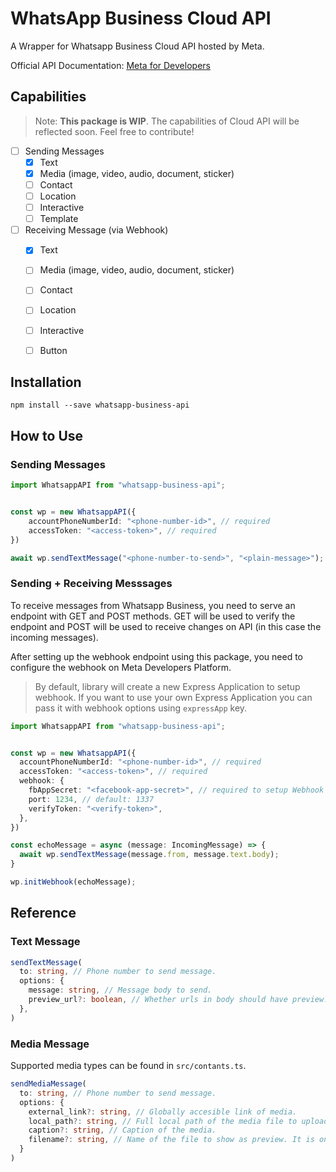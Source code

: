 # WhatsApp Business Cloud API

A Wrapper for Whatsapp Business Cloud API hosted by Meta.

Official API Documentation: [Meta for Developers](https://developers.facebook.com/docs/whatsapp/cloud-api/overview)

## Capabilities

> Note: **This package is WIP**. The capabilities of Cloud API will be reflected soon. Feel free to contribute!

- [ ] Sending Messages
  - [x] Text
  - [x] Media (image, video, audio, document, sticker)
  - [ ] Contact
  - [ ] Location
  - [ ] Interactive
  - [ ] Template
- [ ] Receiving Message (via Webhook)
  - [x] Text
  - [ ] Media (image, video, audio, document, sticker)
  - [ ] Contact
  - [ ] Location
  - [ ] Interactive
  - [ ] Button


## Installation
```
npm install --save whatsapp-business-api
```

## How to Use

### Sending Messages
```typescript
import WhatsappAPI from "whatsapp-business-api";


const wp = new WhatsappAPI({
    accountPhoneNumberId: "<phone-number-id>", // required
    accessToken: "<access-token>", // required
})

await wp.sendTextMessage("<phone-number-to-send>", "<plain-message>");
```

### Sending + Receiving Messsages
To receive messages from Whatsapp Business, you need to serve an endpoint with GET and POST methods. GET will be used to verify the endpoint and POST will be used to receive changes on API (in this case the incoming messages). 

After setting up the webhook endpoint using this package, you need to configure the webhook on Meta Developers Platform.

> By default, library will create a new Express Application to setup webhook. If you want to use your own Express Application you can pass it with webhook options using `expressApp` key.

```typescript
import WhatsappAPI from "whatsapp-business-api";


const wp = new WhatsappAPI({
  accountPhoneNumberId: "<phone-number-id>", // required
  accessToken: "<access-token>", // required
  webhook: {
    fbAppSecret: "<facebook-app-secret>", // required to setup Webhook
    port: 1234, // default: 1337
    verifyToken: "<verify-token>",
  },
})

const echoMessage = async (message: IncomingMessage) => {
  await wp.sendTextMessage(message.from, message.text.body);
}

wp.initWebhook(echoMessage);
```

## Reference

### Text Message
```typescript
sendTextMessage(
  to: string, // Phone number to send message.
  options: {
    message: string, // Message body to send.
    preview_url?: boolean, // Whether urls in body should have preview. Default: true
  },
)
```

### Media Message
Supported media types can be found in `src/contants.ts`.
```typescript
sendMediaMessage(
  to: string, // Phone number to send message.
  options: {
    external_link?: string, // Globally accesible link of media.
    local_path?: string, // Full local path of the media file to upload and send.
    caption?: string, // Caption of the media.
    filename?: string, // Name of the file to show as preview. It is only applicable for sending documents.
  }
)
```